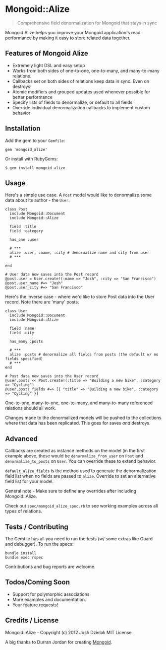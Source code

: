Mongoid::Alize
==============
> Comprehensive field denormalization for Mongoid that stays in sync

Mongoid Alize helps you improve your Mongoid application's
read performance by making it easy to store related data together.

Features of Mongoid Alize
-------------------------
- Extremely light DSL and easy setup
- Works from both sides of one-to-one, one-to-many, and many-to-many relations.
- Callbacks set on both sides of relations keep data in sync. Even on destroys!
- Atomic modifiers and grouped updates used whenever possible for better performance
- Specify lists of fields to denormalize, or default to all fields
- Override individual denormalization callbacks to implement custom behavior

Installation
------------
Add the gem to your `Gemfile`:

    gem 'mongoid_alize'

Or install with RubyGems:

    $ gem install mongoid_alize

Usage
-----
Here's a simple use case. A `Post` model would like to denormalize some data about its author - the `User`.

    class Post
      include Mongoid::Document
      include Mongoid::Alize

      field :title
      field :category

      has_one :user

      # ***
      alize :user, :name, :city # denormalize name and city from user
      # ***

    end

    # User data now saves into the Post record
    @post.user = User.create!(:name => "Josh", :city => "San Francisco")
    @post.user_name #=> "Josh"
    @post.user_city #=> "San Francisco"

Here's the inverse case - where we'd like to store Post data into the User record. Note there are 'many' posts.

    class User
      include Mongoid::Document
      include Mongoid::Alize

      field :name
      field :city

      has_many :posts

      # ***
      alize :posts # denormalize all fields from posts (the default w/ no fields specified)
      # ***
    end

    # Post data now saves into the User record
    @user.posts << Post.create!(:title => "Building a new bike", :category => "Cycling")
    @user.posts_fields #=> [{ "title" => "Building a new bike", :category => "Cycling" }]

One-to-one, many-to-one, one-to-many, and many-to-many referenced relations should all work.

Changes made to the denormalized models will be pushed to the collections
where that data has been replicated. This goes for saves *and* destroys.

Advanced
--------
Callbacks are created as instance methods on the model (in the first example above, these
would be `denormalize_from_user` on `Post` and `denormalize_to_posts` on `User`.
You can override these to extend behavior.

`default_alize_fields` is the method used to generate the denormalization field list when no fields are passed to `alize`. Override to set an alternative field list for your model.

General note - Make sure to define any overrides after including Mongoid::Alize.

Check out `spec/mongoid_alize_spec.rb` to see working examples across all types of relations.

Tests / Contributing
-------------
The Gemfile has all you need to run the tests (w/ some extras like Guard and debugger). To run the specs:

    bundle install
    bundle exec rspec

Contributions and bug reports are welcome.

Todos/Coming Soon
-----------------
+ Support for polymorphic associations
+ More examples and documentation.
+ Your feature requests!

Credits / License
-------
Mongoid::Alize - Copyright (c) 2012 Josh Dzielak
MIT License

A big thanks to Durran Jordan for creating [Mongoid](http://mongoid.org).
